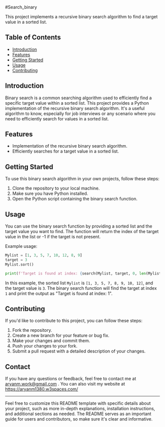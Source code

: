 #Search_binary

This project implements a recursive binary search algorithm to find a target value in a sorted list.

## Table of Contents

- [Introduction](#introduction)
- [Features](#features)
- [Getting Started](#getting-started)
- [Usage](#usage)
- [Contributing](#contributing)

## Introduction

Binary search is a common searching algorithm used to efficiently find a specific target value within a sorted list. This project provides a Python implementation of the recursive binary search algorithm. It's a useful algorithm to know, especially for job interviews or any scenario where you need to efficiently search for values in a sorted list.

## Features

- Implementation of the recursive binary search algorithm.
- Efficiently searches for a target value in a sorted list.

## Getting Started

To use this binary search algorithm in your own projects, follow these steps:

1. Clone the repository to your local machine.
2. Make sure you have Python installed.
3. Open the Python script containing the binary search function.

## Usage

You can use the binary search function by providing a sorted list and the target value you want to find. The function will return the index of the target value in the list or -1 if the target is not present.

Example usage:

```python
Mylist = [1, 3, 5, 7, 10, 12, 8, 9]
target = 3
Mylist.sort()

print(f'Target is found at index: {search(Mylist, target, 0, len(Mylist)-1)}')
```

In this example, the sorted list `Mylist` is `[1, 3, 5, 7, 8, 9, 10, 12]`, and the target value is `3`. The binary search function will find the target at index `1` and print the output as "Target is found at index: 1".

## Contributing

If you'd like to contribute to this project, you can follow these steps:

1. Fork the repository.
2. Create a new branch for your feature or bug fix.
3. Make your changes and commit them.
4. Push your changes to your fork.
5. Submit a pull request with a detailed description of your changes.


## Contact

If you have any questions or feedback, feel free to contact me at aryanm.work@gmail.com . You can also visit my website at https://aryanm1380.w3spaces.com/

---

Feel free to customize this README template with specific details about your project, such as more in-depth explanations, installation instructions, and additional sections as needed. The README serves as an important guide for users and contributors, so make sure it's clear and informative.
